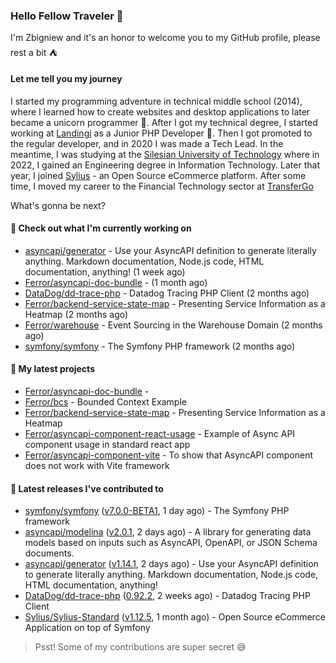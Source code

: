 ### Hello Fellow Traveler 👋

I'm Zbigniew and it's an honor to welcome you to my GitHub profile, please rest a bit ⛺️

#### Let me tell you my journey

I started my programming adventure in technical middle school (2014), where I learned how to create websites and desktop applications to later became a unicorn programmer 🦄. After I got my technical degree, I started working at [Landingi](https://github.com/landingi) as a Junior PHP Developer 🥇. Then I got promoted to the regular developer, and in 2020 I was made a Tech Lead. In the meantime, I was studying at the [Silesian University of Technology](https://www.polsl.pl/en/) where in 2022, I gained an Engineering degree in Information Technology. Later that year, I joined [Sylius](https://github.com/sylius) - an Open Source eCommerce platform. After some time, I moved my career to the Financial Technology sector at [TransferGo](https://github.com/transfergo)

What's gonna be next?

#### 👷 Check out what I'm currently working on

- [asyncapi/generator](https://github.com/asyncapi/generator) - Use your AsyncAPI definition to generate literally anything. Markdown documentation, Node.js code, HTML documentation, anything! (1 week ago)
- [Ferror/asyncapi-doc-bundle](https://github.com/Ferror/asyncapi-doc-bundle) -  (1 month ago)
- [DataDog/dd-trace-php](https://github.com/DataDog/dd-trace-php) - Datadog Tracing PHP Client (2 months ago)
- [Ferror/backend-service-state-map](https://github.com/Ferror/backend-service-state-map) - Presenting Service Information as a Heatmap (2 months ago)
- [Ferror/warehouse](https://github.com/Ferror/warehouse) - Event Sourcing in the Warehouse Domain (2 months ago)
- [symfony/symfony](https://github.com/symfony/symfony) - The Symfony PHP framework (2 months ago)

#### 🌱 My latest projects

- [Ferror/asyncapi-doc-bundle](https://github.com/Ferror/asyncapi-doc-bundle) - 
- [Ferror/bcs](https://github.com/Ferror/bcs) - Bounded Context Example
- [Ferror/backend-service-state-map](https://github.com/Ferror/backend-service-state-map) - Presenting Service Information as a Heatmap
- [Ferror/asyncapi-component-react-usage](https://github.com/Ferror/asyncapi-component-react-usage) - Example of Async API component usage in standard react app
- [Ferror/asyncapi-component-vite](https://github.com/Ferror/asyncapi-component-vite) - To show that AsyncAPI component does not work with Vite framework

#### 🔭 Latest releases I've contributed to

- [symfony/symfony](https://github.com/symfony/symfony) ([v7.0.0-BETA1](https://github.com/symfony/symfony/releases/tag/v7.0.0-BETA1), 1 day ago) - The Symfony PHP framework
- [asyncapi/modelina](https://github.com/asyncapi/modelina) ([v2.0.1](https://github.com/asyncapi/modelina/releases/tag/v2.0.1), 2 days ago) - A library for generating data models based on inputs such as AsyncAPI, OpenAPI, or JSON Schema documents.
- [asyncapi/generator](https://github.com/asyncapi/generator) ([v1.14.1](https://github.com/asyncapi/generator/releases/tag/v1.14.1), 2 days ago) - Use your AsyncAPI definition to generate literally anything. Markdown documentation, Node.js code, HTML documentation, anything!
- [DataDog/dd-trace-php](https://github.com/DataDog/dd-trace-php) ([0.92.2](https://github.com/DataDog/dd-trace-php/releases/tag/0.92.2), 2 weeks ago) - Datadog Tracing PHP Client
- [Sylius/Sylius-Standard](https://github.com/Sylius/Sylius-Standard) ([v1.12.5](https://github.com/Sylius/Sylius-Standard/releases/tag/v1.12.5), 1 month ago) - Open Source eCommerce Application on top of Symfony

>
> Psst! Some of my contributions are super secret 😅
>
